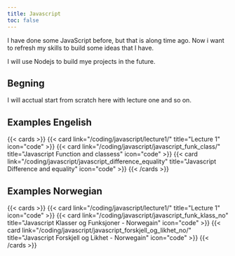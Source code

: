 ```yaml
---
title: Javascript
toc: false
---
```

I have done some JavaScript before, but that is along time ago. Now i want to refresh my skills to build some ideas that I have. 

I will use Nodejs to build mye projects in the future. 

## Begning
I will acctual start from scratch here with lecture one and so on. 

## Examples Engelish

{{< cards >}}
  {{< card link="/coding/javascript/lecture1/" title="Lecture 1" icon="code" >}}
  {{< card link="/coding/javascript/javascript_funk_class/" title="Javascript Function and classess" icon="code" >}}
  {{< card link="/coding/javascript/javascript_difference_equality" title="Javascript Difference and equality" icon="code" >}}
{{< /cards >}}

## Examples Norwegian
{{< cards >}}
  {{< card link="/coding/javascript/lecture1/" title="Lecture 1" icon="code" >}}
  {{< card link="/coding/javascript/javascript_funk_klass_no" title="Javascript Klasser og Funksjoner - Norwegain" icon="code" >}}
  {{< card link="/coding/javascript/javascript_forskjell_og_likhet_no/" title="Javascript Forskjell og Likhet - Norwegain" icon="code" >}}
{{< /cards >}}